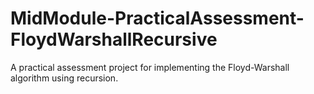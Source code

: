 # MidModule-PracticalAssessment-FloydWarshallRecursive
A practical assessment project for implementing the Floyd-Warshall algorithm using recursion.
